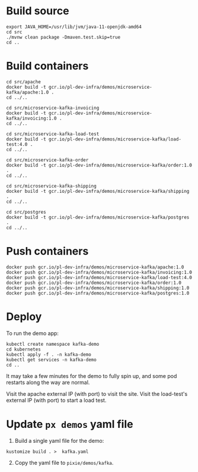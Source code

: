 # Build source

```
export JAVA_HOME=/usr/lib/jvm/java-11-openjdk-amd64
cd src
./mvnw clean package -Dmaven.test.skip=true
cd ..
```

# Build containers

```
cd src/apache
docker build -t gcr.io/pl-dev-infra/demos/microservice-kafka/apache:1.0 .
cd ../..

cd src/microservice-kafka-invoicing
docker build -t gcr.io/pl-dev-infra/demos/microservice-kafka/invoicing:1.0 .
cd ../..

cd src/microservice-kafka-load-test
docker build -t gcr.io/pl-dev-infra/demos/microservice-kafka/load-test:4.0 .
cd ../..

cd src/microservice-kafka-order
docker build -t gcr.io/pl-dev-infra/demos/microservice-kafka/order:1.0 .
cd ../..

cd src/microservice-kafka-shipping
docker build -t gcr.io/pl-dev-infra/demos/microservice-kafka/shipping .
cd ../..

cd src/postgres
docker build -t gcr.io/pl-dev-infra/demos/microservice-kafka/postgres .
cd ../..
```

# Push containers

```
docker push gcr.io/pl-dev-infra/demos/microservice-kafka/apache:1.0
docker push gcr.io/pl-dev-infra/demos/microservice-kafka/invoicing:1.0
docker push gcr.io/pl-dev-infra/demos/microservice-kafka/load-test:4.0
docker push gcr.io/pl-dev-infra/demos/microservice-kafka/order:1.0
docker push gcr.io/pl-dev-infra/demos/microservice-kafka/shipping:1.0
docker push gcr.io/pl-dev-infra/demos/microservice-kafka/postgres:1.0
```

# Deploy

To run the demo app:

```
kubectl create namespace kafka-demo
cd kubernetes
kubectl apply -f . -n kafka-demo
kubectl get services -n kafka-demo
cd ..
```

It may take a few minutes for the demo to fully spin up, and some pod restarts along the way are normal.

Visit the apache external IP (with port) to visit the site.
Visit the load-test's external IP (with port) to start a load test.

# Update `px demos` yaml file

1. Build a single yaml file for the demo:

```
kustomize build . >  kafka.yaml
```

2. Copy the yaml file to `pixie/demos/kafka`.
